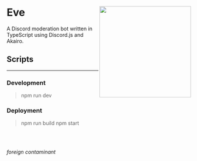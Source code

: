 # Eve <img src="https://i.imgur.com/WrjNQi4.png" width="250" align="right">

A Discord moderation bot written in TypeScript using Discord.js and Akairo.

## Scripts
<hr /> 

### Development
> npm run dev 


### Deployment
> npm run build
> npm start
 
<br />
<br />

*foreign contaminant*
